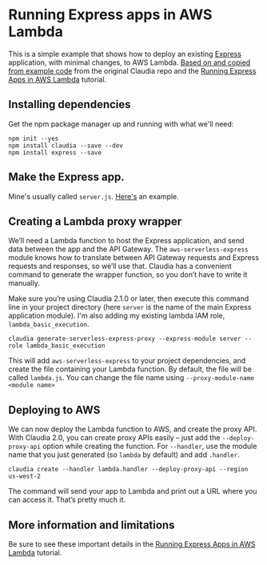 # Running Express apps in AWS Lambda

This is a simple example that shows how to deploy an existing [Express](http://expressjs.com/) application, with minimal changes, to AWS Lambda. [Based on and copied from example code](https://github.com/claudiajs/example-projects/tree/master/express-app-lambda) from the original Claudia repo and the [Running Express Apps in AWS Lambda](https://claudiajs.com/tutorials/serverless-express.html) tutorial.

## Installing dependencies

Get the npm package manager up and running with what we'll need:

```
npm init --yes
npm install claudia --save --dev
npm install express --save
```

## Make the Express app.

Mine's usually called `server.js`. [Here's](./server.js) an example.

## Creating a Lambda proxy wrapper

We’ll need a Lambda function to host the Express application, and send data between the app and the API Gateway. The `aws-serverless-express` module knows how to translate between API Gateway requests and Express requests and responses, so we’ll use that. Claudia has a convenient command to generate the wrapper function, so you don’t have to write it manually.

Make sure you’re using Claudia 2.1.0 or later, then execute this command line in your project directory (here `server` is the name of the main Express application module). I'm also adding my existing lambda IAM role, `lambda_basic_execution`. 

`claudia generate-serverless-express-proxy --express-module server --role lambda_basic_execution`

This will add `aws-serverless-express` to your project dependencies, and create the file containing your Lambda function. By default, the file will be called `lambda.js`. You can change the file name using `--proxy-module-name <module name>`

## Deploying to AWS

We can now deploy the Lambda function to AWS, and create the proxy API. With Claudia 2.0, you can create proxy APIs easily – just add the `--deploy-proxy-api` option while creating the function. For `--handler`, use the module name that you just generated (so `lambda` by default) and add `.handler`.

`claudia create --handler lambda.handler --deploy-proxy-api --region us-west-2`

The command will send your app to Lambda and print out a URL where you can access it. That’s pretty much it.

## More information and limitations

Be sure to see these important details in the [Running Express Apps in AWS Lambda](https://claudiajs.com/tutorials/serverless-express.html) tutorial.

